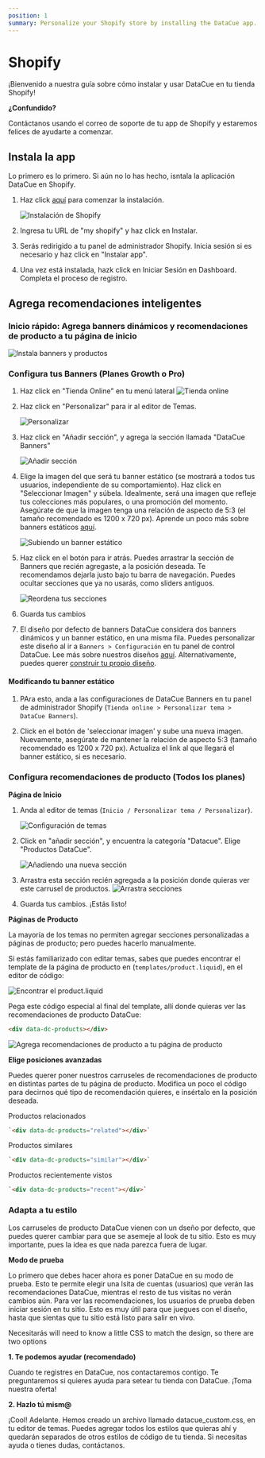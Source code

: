 ```yaml
---
position: 1
summary: Personalize your Shopify store by installing the DataCue app.
---
```


# Shopify

¡Bienvenido a nuestra guía sobre cómo instalar y usar DataCue en tu tienda Shopify!

**¿Confundido?**

Contáctanos usando el correo de soporte de tu app de Shopify y estaremos felices de ayudarte a comenzar. 

## Instala la app

Lo primero es lo primero. Si aún no lo has hecho, isntala la aplicación DataCue en Shopify.

1. Haz click [aquí](https://app.datacue.co/en/onboarding/shopify) para comenzar la instalación.

    ![Instalación de Shopify](./images/en-shopify-install-step2.png)

2. Ingresa tu URL de "my shopify" y haz click en Instalar.

3. Serás redirigido a tu panel de administrador Shopify. Inicia sesión si es necesario y haz click en "Instalar app".

4. Una vez está instalada, hazk click en Iniciar Sesión en Dashboard. Completa el proceso de registro. 

## Agrega recomendaciones inteligentes

### Inicio rápido: Agrega banners dinámicos y recomendaciones de producto a tu página de inicio

![Instala banners y productos](./images/shopify_add_recommendations.gif)

### Configura tus Banners (Planes Growth o Pro) 

1. Haz click en "Tienda Online" en tu menú lateral
    ![Tienda online](./images/online_store.png)

2. Haz click en "Personalizar" para ir al editor de Temas. 

    ![Personalizar](./images/customize_btn.png)

3. Haz click en "Añadir sección", y agrega la sección llamada "DataCue Banners" 

    ![Añadir sección](./images/add_section_banners.png)

4. Elige la imagen del que será tu banner estático (se mostrará a todos tus usuarios, independiente de su comportamiento). Haz click en "Seleccionar Imagen" y súbela. Idealmente, será una imagen que refleje tus colecciones más populares, o una promoción del momento. Asegúrate de que la imagen tenga una relación de aspecto de 5:3 (el tamaño recomendado es 1200 x 720 px). Aprende un poco más sobre banners estáticos [aquí](/banners).

   ![Subiendo un banner estático](./images/homepage_banners.png)

5. Haz click en el botón para ir atrás. Puedes arrastrar la sección de Banners que recién agregaste, a la posición deseada. Te recomendamos dejarla justo bajo tu barra de navegación. Puedes ocultar secciones que ya no usarás, como sliders antiguos.

    ![Reordena tus secciones](./images/drag_banners_products.gif)

6. Guarda tus cambios

7. El diseño por defecto de banners DataCue considera dos banners dinámicos y un banner estático, en una misma fila. Puedes personalizar este diseño al ir a `Banners > Configuración` en tu panel de control DataCue. Lee más sobre nuestros diseños [aquí](/banners/layout.html). Alternativamente, puedes querer [construir tu propio diseño](#custom-layout).

#### Modificando tu banner estático

1. PAra esto, anda a las configuraciones de DataCue Banners en tu panel de administrador Shopify (`Tienda online > Personalizar tema > DataCue Banners`).

2. Click en el botón de 'seleccionar imagen' y sube una nueva imagen. Nuevamente, asegúrate de mantener la relación de aspecto 5:3 (tamaño recomendado es 1200 x 720 px). Actualiza el link al que llegará el banner estático, si es necesario. 

### Configura recomendaciones de producto (Todos los planes)

**Página de Inicio**

1. Anda al editor de temas (`Inicio / Personalizar tema / Personalizar`).

   ![Configuración de temas](./images/customize_theme.png)

2. Click en "añadir sección", y encuentra la categoría "Datacue". Elige "Productos DataCue".

   ![Añadiendo una nueva sección](./images/add_section_products.png)

3. Arrastra esta sección recién agregada a la posición donde quieras ver este carrusel de productos. 
    ![Arrastra secciones](./images/drag_banners_products.gif)

4. Guarda tus cambios. ¡Estás listo!

**Páginas de Producto**

La mayoría de los temas no permiten agregar secciones personalizadas a páginas de producto; pero puedes hacerlo manualmente. 

Si estás familiarizado con editar temas, sabes que puedes encontrar el template de la página de producto en (`templates/product.liquid`), en el editor de código:

![Encontrar el product.liquid](./images/find_template.png)

Pega este código especial al final del template, allí donde quieras ver las recomendaciones de producto DataCue:

```html
<div data-dc-products></div>
```

![Agrega recomendaciones de producto a tu página de producto](./images/shopify_add_code_product_page.gif)


**Elige posiciones avanzadas**

Puedes querer poner nuestros carruseles de recomendaciones de producto en distintas partes de tu página de producto. Modifica un poco el código para decirnos qué tipo de recomendación quieres, e insértalo en la posición deseada. 

Productos relacionados

```html
`<div data-dc-products="related"></div>`
```

Productos similares

```html
`<div data-dc-products="similar"></div>`
```

Productos recientemente vistos

```html
`<div data-dc-products="recent"></div>`
```

### Adapta a tu estilo

Los carruseles de producto DataCue vienen con un dseño por defecto, que puedes querer cambiar para que se asemeje al look de tu sitio. Esto es muy importante, pues la idea es que nada parezca fuera de lugar. 

**Modo de prueba**

Lo primero que debes hacer ahora es poner DataCue en su modo de prueba. Esto te permite elegir una lsita de cuentas (usuarios) que verán las recomendaciones DataCue, mientras el resto de tus visitas no verán cambios aún. Para ver las recomendaciones, los usuarios de prueba deben iniciar sesión en tu sitio. Esto es muy útil para que juegues con el diseño, hasta que sientas que tu sitio está listo para salir en vivo. 

Necesitarás  will need to know a little CSS to match the design, so there are two options

**1. Te podemos ayudar (recomendado)**

Cuando te registres en DataCue, nos contactaremos contigo. Te preguntaremos si quieres ayuda para setear tu tienda con DataCue. ¡Toma nuestra oferta!

**2. Hazlo tú mism@**

¡Cool! Adelante. Hemos creado un archivo llamado datacue_custom.css, en tu editor de temas. Puedes agregar todos los estilos que quieras ahí y quedarán separados de otros estilos de código de tu tienda. Si necesitas ayuda o tienes dudas, contáctanos. 
